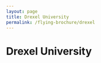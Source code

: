 ```yaml
---
layout: page
title: Drexel University
permalink: /flying-brochure/drexel
---
```

# Drexel University


